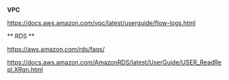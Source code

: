 **VPC**

https://docs.aws.amazon.com/vpc/latest/userguide/flow-logs.html


** RDS **

https://aws.amazon.com/rds/faqs/

https://docs.aws.amazon.com/AmazonRDS/latest/UserGuide/USER_ReadRepl.XRgn.html

